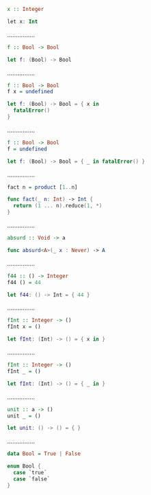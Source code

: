 ```Haskell
x :: Integer
```
```kotlin
let x: Int
```
................
```Haskell
f :: Bool -> Bool
```
```swift
let f: (Bool) -> Bool
```
................
```Haskell
f :: Bool -> Bool
f x = undefined
```
```swift
let f: (Bool) -> Bool = { x in
  fatalError()
}
```
................
```Haskell
f :: Bool -> Bool
f = undefined
```
```swift
let f: (Bool) -> Bool = { _ in fatalError() }
```
................
```Haskell
fact n = product [1..n]
```
```swift
func fact(_ n: Int) -> Int {
  return (1 ... n).reduce(1, *)
}
```
................
```Haskell
absurd :: Void -> a
```
```swift
func absurd<A>(_ x : Never) -> A
```
................
```Haskell
f44 :: () -> Integer
f44 () = 44
```
```swift
let f44: () -> Int = { 44 }
```
................
```Haskell
fInt :: Integer -> ()
fInt x = ()
```
```swift
let fInt: (Int) -> () = { x in }
```
................
```Haskell
fInt :: Integer -> ()
fInt _ = ()
```
```swift
let fInt: (Int) -> () = { _ in }
```
................
```Haskell
unit :: a -> ()
unit _ = ()
```
```swift
let unit: () -> () = { }
```
................
```Haskell
data Bool = True | False
```
```swift
enum Bool {
  case `true`
  case `false`
}
```
